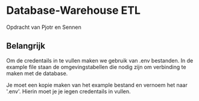 # Database-Warehouse ETL
Opdracht van Pjotr en Sennen


## Belangrijk
Om de credentails in te vullen maken we gebruik van .env bestanden. In de example file staan de omgevingstabellen die nodig zijn om verbinding te maken met de database.

Je moet een kopie maken van het example bestand en vernoem het naar '.env'. Hierin moet je je iegen credentails in vullen.